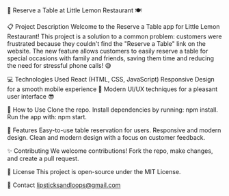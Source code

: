 🍋 Reserve a Table at Little Lemon Restaurant 🍽️

📋 Project Description
Welcome to the Reserve a Table app for Little Lemon Restaurant! This project is a solution to a common problem: customers were frustrated because they couldn't find the "Reserve a Table" link on the website. The new feature allows customers to easily reserve a table for special occasions with family and friends, saving them time and reducing the need for stressful phone calls! 😅

💻 Technologies Used
React (HTML, CSS, JavaScript)
Responsive Design for a smooth mobile experience 📱
Modern UI/UX techniques for a pleasant user interface 😎

🚀 How to Use
Clone the repo.
Install dependencies by running: npm install.
Run the app with: npm start.

🎯 Features
Easy-to-use table reservation for users.
Responsive and modern design.
Clean and modern design with a focus on customer feedback.

✨ Contributing
We welcome contributions! Fork the repo, make changes, and create a pull request.

📝 License
This project is open-source under the MIT License.

📧 Contact
lipsticksandloops@gmail.com

